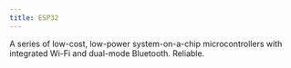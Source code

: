 ```yaml
---
title: ESP32
---
```


A series of low-cost, low-power system-on-a-chip microcontrollers with integrated Wi-Fi and dual-mode Bluetooth. Reliable.
